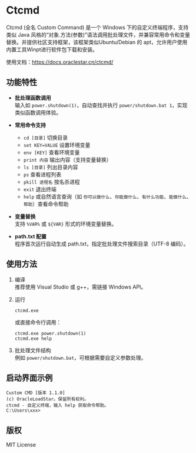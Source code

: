 # Ctcmd

Ctcmd (全名 Custom Command) 是一个 Windows 下的自定义终端程序，支持类似 Java 风格的“对象.方法(参数)”语法调用批处理文件，并兼容常用命令和变量替换。并提供社区支持框架，该框架类似Ubuntu/Debian 的 apt，允许用户使用内置工具Winpt进行软件包下载和安装。

使用文档：https://docs.oraclestar.cn/ctcmd/

## 功能特性

- **批处理函数调用**  
  输入如 `power.shutdown(1)`，自动查找并执行 `power/shutdown.bat 1`，实现类似函数调用体验。

- **常用命令支持**  
  - `cd [目录]`         切换目录
  - `set KEY=VALUE`     设置环境变量
  - `env [KEY]`         查看环境变量
  - `print 内容`        输出内容（支持变量替换）
  - `ls [目录]`         列出目录内容
  - `ps`                查看进程列表
  - `pkill 进程名`      按名杀进程
  - `exit`              退出终端
  - `help` 或自然语言查询（如 `你可以做什么`、`你能做什么`、`有什么功能`、`能做什么`、`帮助`）查看命令帮助

- **变量替换**  
  支持 `%VAR%` 或 `${VAR}` 形式的环境变量替换。

- **path.txt 配置**  
  程序首次运行自动生成 path.txt，指定批处理文件搜索目录（UTF-8 编码）。

## 使用方法

1. 编译  
   推荐使用 Visual Studio 或 g++，需链接 Windows API。

2. 运行  
   ```
   ctcmd.exe
   ```
   或直接命令行调用：
   ```
   ctcmd.exe power.shutdown(1)
   ctcmd.exe help
   ```

3. 批处理文件结构  
   例如 `power/shutdown.bat`，可根据需要自定义参数处理。

## 启动界面示例

```
Custom CMD [版本 1.1.0]
(c) OracleLoadStar。保留所有权利。
ctcmd - 自定义终端，输入 help 获取命令帮助。
C:\Users\xxx>
```

## 版权

MIT License
